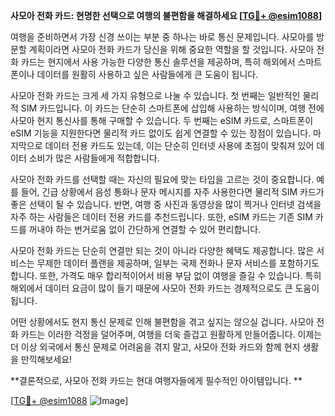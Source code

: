 **사모아 전화 카드: 현명한 선택으로 여행의 불편함을 해결하세요 [[TG💪+ @esim1088](https://t.me/s/esim1088)]**

여행을 준비하면서 가장 신경 쓰이는 부분 중 하나는 바로 통신 문제입니다. 사모아를 방문할 계획이라면 사모아 전화 카드가 당신을 위해 중요한 역할을 할 것입니다. 사모아 전화 카드는 현지에서 사용 가능한 다양한 통신 솔루션을 제공하며, 특히 해외에서 스마트폰이나 데이터를 원활히 사용하고 싶은 사람들에게 큰 도움이 됩니다.

사모아 전화 카드는 크게 세 가지 유형으로 나눌 수 있습니다. 첫 번째는 일반적인 물리적 SIM 카드입니다. 이 카드는 단순히 스마트폰에 삽입해 사용하는 방식이며, 여행 전에 사모아 현지 통신사를 통해 구매할 수 있습니다. 두 번째는 eSIM 카드로, 스마트폰이 eSIM 기능을 지원한다면 물리적 카드 없이도 쉽게 연결할 수 있는 장점이 있습니다. 마지막으로 데이터 전용 카드도 있는데, 이는 단순히 인터넷 사용에 초점이 맞춰져 있어 데이터 소비가 많은 사람들에게 적합합니다.

사모아 전화 카드를 선택할 때는 자신의 필요에 맞는 타입을 고르는 것이 중요합니다. 예를 들어, 긴급 상황에서 음성 통화나 문자 메시지를 자주 사용한다면 물리적 SIM 카드가 좋은 선택이 될 수 있습니다. 반면, 여행 중 사진과 동영상을 많이 찍거나 인터넷 검색을 자주 하는 사람들은 데이터 전용 카드를 추천드립니다. 또한, eSIM 카드는 기존 SIM 카드를 꺼내야 하는 번거로움 없이 간단하게 연결할 수 있어 편리합니다.

사모아 전화 카드는 단순히 연결만 되는 것이 아니라 다양한 혜택도 제공합니다. 많은 서비스는 무제한 데이터 플랜을 제공하며, 일부는 국제 전화나 문자 서비스를 포함하기도 합니다. 또한, 가격도 매우 합리적이어서 비용 부담 없이 여행을 즐길 수 있습니다. 특히 해외에서 데이터 요금이 많이 들기 때문에 사모아 전화 카드는 경제적으로도 큰 도움이 됩니다.

어떤 상황에서도 현지 통신 문제로 인해 불편함을 겪고 싶지는 않으실 겁니다. 사모아 전화 카드는 이러한 걱정을 덜어주며, 여행을 더욱 즐겁고 원활하게 만들어줍니다. 이제는 더 이상 외국에서 통신 문제로 어려움을 겪지 말고, 사모아 전화 카드와 함께 현지 생활을 만끽해보세요!

**결론적으로, 사모아 전화 카드는 현대 여행자들에게 필수적인 아이템입니다. **

[[TG💪+ @esim1088](https://t.me/s/esim1088) ![Image](https://i.postimg.cc/Y0z9fWf4/image.png)]